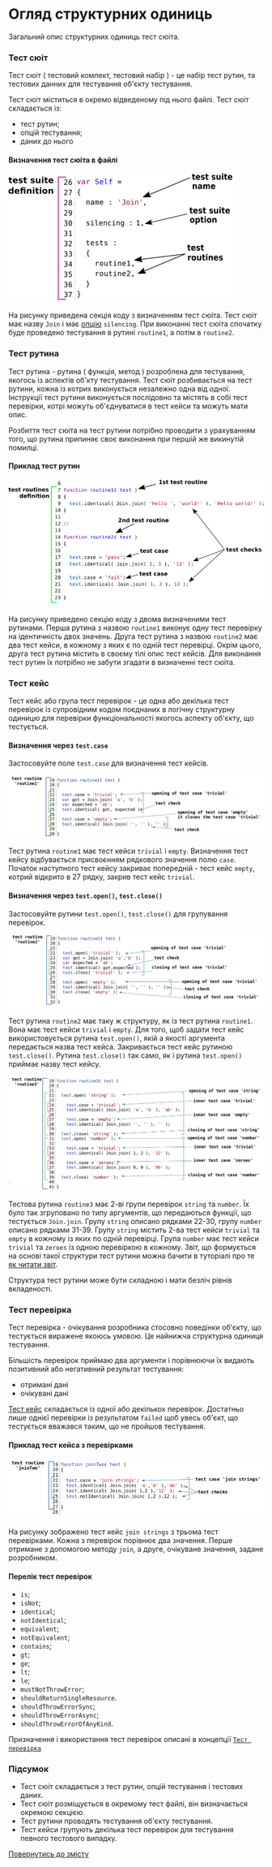 # Огляд структурних одиниць

Загальний опис структурних одиниць тест сюіта.

### Тест сюіт

Тест сюіт ( тестовий комлект, тестовий набір ) - це набір тест рутин, та тестових данних для тестування об'єкту тестування.

Тест сюіт міститься в окремо відведеному під нього файлі. Тест сюіт складається із:

- тест рутин;
- опцій тестування;
- даних до нього

#### Визначення тест сюіта в файлі

![test.suite.definition](../../images/test.suite.definition.png)

На рисунку приведена секція коду з визначенням тест сюіта. Тест сюіт має назву `Join` і має [опцію](../tutorial/TestOptions.md) `silencing`. При виконанні тест сюіта спочатку буде проведено тестування в рутині `routine1`, а потім в `routine2`.

### Тест рутина

Тест рутина - рутина ( функція, метод ) розроблена для тестування, якогось із аспектів об'кту тестування. Тест сюіт розбивається на тест рутини, кожна із котрих виконується незалежно одна від одної. Інструкції тест рутини виконується послідовно та містять в собі тест перевірки, котрі можуть об'єднуватися в тест кейси та можуть мати опис.

Розбиття тест сюіта на тест рутини потрібно проводити з урахуванням того, що рутина припиняє своє виконання при першій же викинутій помилці.

#### Приклад тест рутин

![test.routine](../../images/test.routine.png)

На рисунку приведено секцію коду з двома визначеними тест рутинами. Перша рутина з назвою `routine1` виконує одну тест перевірку на ідентичність двох значень. Друга тест рутина з назвою `routine2` має два тест кейси, в кожному з яких є по одній тест перевірці. Окрім цього, друга тест рутина містить в своєму тілі опис тест кейсів. Для виконання тест рутин їх потрібно не забути згадати в визначенні тест сюіта.

### Тест кейс

Тест кейс або група тест перевірок - це одна або декілька тест перевірок із супровідним кодом поєднаних в логічну структурну одиницю для перевірки функціональності якогось аспекту об'єкту, що тестується.

#### Визначення через `test.case`

Застосовуйте поле `test.case` для визначення тест кейсів.

![test.case.simple](../../images/test.case.simple.png)

Тест рутина `routine1` має тест кейси `trivial` i `empty`. Визначення тест кейсу відбувається присвоєнням рядкового значення полю `case`. Початок наступного тест кейсу закриває попередній - тест кейс `empty`, котрий відкрито в 27 рядку, закрив тест кейс `trivial`.

#### Визначення через `test.open()`, `test.close()`

Застосовуйте рутини `test.open()`, `test.close()` для групування перевірок.

![test.case.open1](../../images/test.case.open1.png)

Тест рутина `routine2` має таку ж структуру, як із тест рутина `routine1`. Вона має тест кейси `trivial` i `empty`. Для того, щоб задати тест кейс використовується рутина `test.open()`, якій а якості аргумента передається назва тест кейса. Закривається тест кейс рутиною `test.close()`. Рутина `test.close()` так само, як і рутина `test.open()` приймає назву тест кейсу.

![test.case.open2](../../images/test.case.open2.png)

Тестова рутина `routine3` має 2-ві групи перевірок `string` та `number`. Їх було так згруповано по типу аргументів, що передаються функції, що тестується `Join.join`. Групу `string` описано рядками 22-30, групу `number` описано рядками 31-39. Групу `string` містить 2-ва тест кейси `trivial` та `empty` в кожному із яких по одній перевірці. Група `number` має тест кейси `trivial` та `zeroes` із одною перевіркою в кожному. Звіт, що формується на основі такої структури тест рутини можна бачити в туторіалі про те [як читати звіт](Report.md).

Структура тест рутини може бути складною і мати безліч рівнів вкладеності.

### Тест перевірка

Тест перевірка - очікування розробника стосовно поведінки об'єкту, що тестується виражене якоюсь умовою. Це найнижча структурна одиниця тестування.

Більшість перевірок приймаю два аргументи і порівнюючи їх видають позитивний або негативний результат тестування:

- отримані дані
- очікувані дані

[Тест кейс](TestCase.md) складається із одної або декількох перевірок. Достатньо лише однієї перевірки із результатом `failed` щоб увесь об'єкт, що тестується вважався таким, що не пройшов тестування.

#### Приклад тест кейса з перевірками

![test.check](../../images/test.check.png)

На рисунку зображено тест кейс `join strings` з трьома тест перевірками. Кожна з перевірок порівнює два значення. Перше отримане з допомогою методу `join`, а друге, очікуване значення, задане розробником.

#### Перелік тест перевірок

- `is`;
- `isNot`;
- `identical`;
- `notIdentical`;
- `equivalent`;
- `notEquivalent`;
- `contains`;
- `gt`;
- `ge`;
- `lt`;
- `le`;
- `mustNotThrowError`;
- `shouldReturnSingleResource`.
- `shouldThrowErrorSync`;
- `shouldThrowErrorAsync`;
- `shouldThrowErrorOfAnyKind`.

Призначення і використання тест перевірок описані в концепції [`Тест перевірка`](../concept/TestCheck.md)

### Підсумок

- Тест сюіт складається з тест рутин, опцій тестування і тестових даних.
- Тест сюіт розміщується в окремому тест файлі, він визначається окремою секцією.
- Тест рутини проводять тестування об'єкту тестування.
- Тест кейси групують декілька тест перевірок для тестування певного тестового випадку.

[Повернутись до змісту](../README.md#Туторіали)
